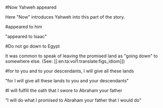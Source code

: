 #Now Yahweh appeared

Here "Now" introduces Yahweh into this part of the story.

#appeared to him

"appeared to Isaac"

#Do not go down to Egypt

It was common to speak of leaving the promised land as "going down" to somewhere else. (See: [[:en:ta:vol1:translate:figs_idiom]])

#for to you and to your descendants, I will give all these lands

"for I will give all these lands to you and your descendants"

#I will fulfill the oath that I swore to Abraham your father

"I will do what I promised to Abraham your father that I would do"